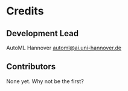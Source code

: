 # Credits


## Development Lead

AutoML Hannover <automl@ai.uni-hannover.de>

## Contributors


None yet. Why not be the first?
